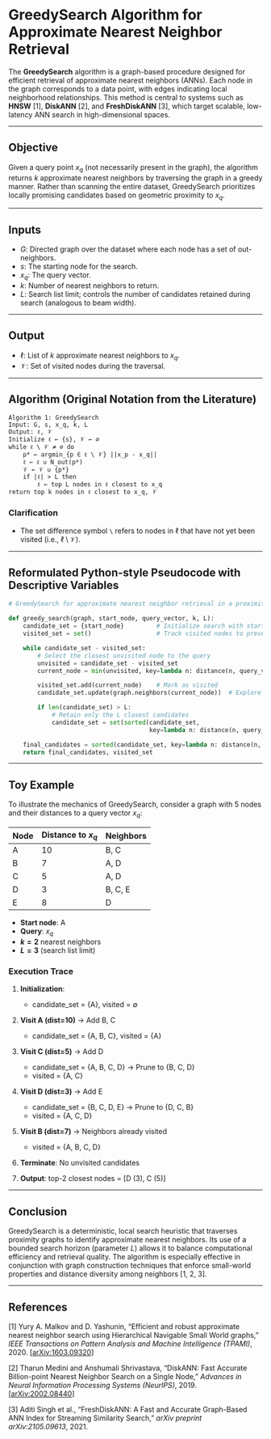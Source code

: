 # GreedySearch Algorithm for Approximate Nearest Neighbor Retrieval

The **GreedySearch** algorithm is a graph-based procedure designed for efficient retrieval of approximate nearest neighbors (ANNs). Each node in the graph corresponds to a data point, with edges indicating local neighborhood relationships. This method is central to systems such as **HNSW** \[1], **DiskANN** \[2], and **FreshDiskANN** \[3], which target scalable, low-latency ANN search in high-dimensional spaces.

---

## Objective

Given a query point $x_q$ (not necessarily present in the graph), the algorithm returns $k$ approximate nearest neighbors by traversing the graph in a greedy manner. Rather than scanning the entire dataset, GreedySearch prioritizes locally promising candidates based on geometric proximity to $x_q$.

---

## Inputs

* $G$: Directed graph over the dataset where each node has a set of out-neighbors.
* $s$: The starting node for the search.
* $x_q$: The query vector.
* $k$: Number of nearest neighbors to return.
* $L$: Search list limit; controls the number of candidates retained during search (analogous to beam width).

---

## Output

* $\ell$: List of $k$ approximate nearest neighbors to $x_q$.
* $\mathcal{V}$: Set of visited nodes during the traversal.

---

## Algorithm (Original Notation from the Literature)

```
Algorithm 1: GreedySearch
Input: G, s, x_q, k, L
Output: ℓ, 𝒱
Initialize ℓ ← {s}, 𝒱 ← ∅
while ℓ \ 𝒱 ≠ ∅ do
    p* ← argmin_{p ∈ ℓ \ 𝒱} ||x_p - x_q||
    ℓ ← ℓ ∪ N_out(p*)
    𝒱 ← 𝒱 ∪ {p*}
    if |ℓ| > L then
        ℓ ← top L nodes in ℓ closest to x_q
return top k nodes in ℓ closest to x_q, 𝒱
```

### Clarification

* The set difference symbol `\` refers to nodes in $\ell$ that have not yet been visited (i.e., $\ell \setminus \mathcal{V}$).

---

## Reformulated Python-style Pseudocode with Descriptive Variables

```python
# GreedySearch for approximate nearest neighbor retrieval in a proximity graph

def greedy_search(graph, start_node, query_vector, k, L):
    candidate_set = {start_node}         # Initialize search with starting node
    visited_set = set()                  # Track visited nodes to prevent revisits

    while candidate_set - visited_set:
        # Select the closest unvisited node to the query
        unvisited = candidate_set - visited_set
        current_node = min(unvisited, key=lambda n: distance(n, query_vector))

        visited_set.add(current_node)    # Mark as visited
        candidate_set.update(graph.neighbors(current_node))  # Explore neighbors

        if len(candidate_set) > L:
            # Retain only the L closest candidates
            candidate_set = set(sorted(candidate_set,
                                       key=lambda n: distance(n, query_vector))[:L])

    final_candidates = sorted(candidate_set, key=lambda n: distance(n, query_vector))[:k]
    return final_candidates, visited_set
```

---

## Toy Example

To illustrate the mechanics of GreedySearch, consider a graph with 5 nodes and their distances to a query vector $x_q$:

| Node | Distance to $x_q$ | Neighbors |
| ---- | ----------------- | --------- |
| A    | 10                | B, C      |
| B    | 7                 | A, D      |
| C    | 5                 | A, D      |
| D    | 3                 | B, C, E   |
| E    | 8                 | D         |

* **Start node**: A
* **Query**: $x_q$
* **$k = 2$** nearest neighbors
* **$L = 3$** (search list limit)

### Execution Trace

1. **Initialization**:

   * candidate\_set = {A}, visited = ∅

2. **Visit A (dist=10)** → Add B, C

   * candidate\_set = {A, B, C}, visited = {A}

3. **Visit C (dist=5)** → Add D

   * candidate\_set = {A, B, C, D} → Prune to {B, C, D}
   * visited = {A, C}

4. **Visit D (dist=3)** → Add E

   * candidate\_set = {B, C, D, E} → Prune to {D, C, B}
   * visited = {A, C, D}

5. **Visit B (dist=7)** → Neighbors already visited

   * visited = {A, B, C, D}

6. **Terminate**: No unvisited candidates

7. **Output**: top-2 closest nodes = \[D (3), C (5)]

---

## Conclusion

GreedySearch is a deterministic, local search heuristic that traverses proximity graphs to identify approximate nearest neighbors. Its use of a bounded search horizon (parameter $L$) allows it to balance computational efficiency and retrieval quality. The algorithm is especially effective in conjunction with graph construction techniques that enforce small-world properties and distance diversity among neighbors \[1, 2, 3].

---

## References

\[1] Yury A. Malkov and D. Yashunin, “Efficient and robust approximate nearest neighbor search using Hierarchical Navigable Small World graphs,” *IEEE Transactions on Pattern Analysis and Machine Intelligence (TPAMI)*, 2020. \[[arXiv:1603.09320](https://arxiv.org/abs/1603.09320)]

\[2] Tharun Medini and Anshumali Shrivastava, “DiskANN: Fast Accurate Billion-point Nearest Neighbor Search on a Single Node,” *Advances in Neural Information Processing Systems (NeurIPS)*, 2019. \[[arXiv:2002.08440](https://arxiv.org/abs/2002.08440)]

\[3] Aditi Singh et al., “FreshDiskANN: A Fast and Accurate Graph-Based ANN Index for Streaming Similarity Search,” *arXiv preprint arXiv:2105.09613*, 2021.
